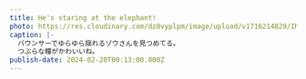 ```yaml
---
title: He's staring at the elephant!
photo: https://res.cloudinary.com/dz8vyplpm/image/upload/v1716214829/IMG_9046_pstjzs.jpg
caption: |-
  バウンサーでゆらゆら揺れるゾウさんを見つめてる。
  つぶらな瞳がかわいいね。
publish-date: 2024-02-20T00:13:00.000Z
---
```


